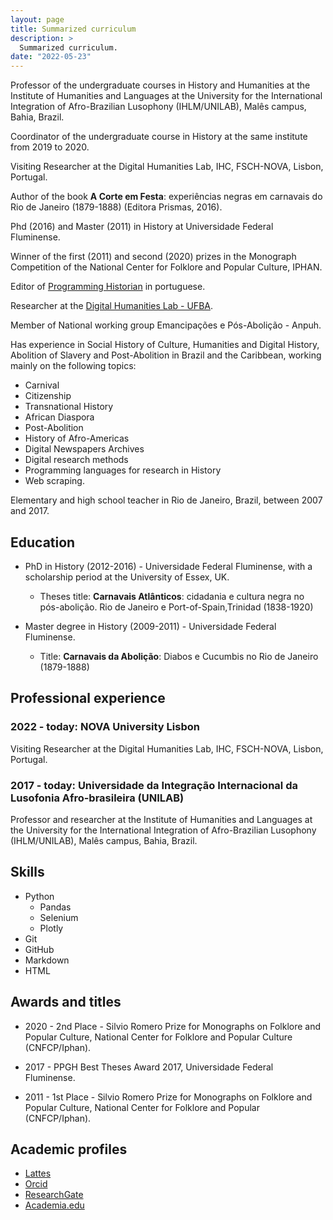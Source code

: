 ```yaml
---
layout: page
title: Summarized curriculum
description: >
  Summarized curriculum.
date: "2022-05-23"
---
```


Professor of the undergraduate courses in History and Humanities at the Institute of Humanities and Languages at the University for the International Integration of Afro-Brazilian Lusophony (IHLM/UNILAB), Malês campus, Bahia, Brazil.

Coordinator of the undergraduate course in History at the same institute from 2019 to 2020.

Visiting Researcher at the Digital Humanities Lab, IHC, FSCH-NOVA, Lisbon, Portugal.

Author of the book **A Corte em Festa**: experiências negras em carnavais do Rio de Janeiro (1879-1888) (Editora Prismas, 2016).

Phd (2016) and Master (2011) in History at Universidade Federal Fluminense.

Winner of the first (2011) and second (2020) prizes in the Monograph Competition of the National Center for Folklore and Popular Culture, IPHAN.

Editor of [Programming Historian](https://programminghistorian.org/pt/) in portuguese.

Researcher at the [Digital Humanities Lab - UFBA](http://labhd.ufba.br/).

Member of National working group Emancipações e Pós-­Abolição - Anpuh.

Has experience in Social History of Culture, Humanities and Digital History, Abolition of Slavery and Post-Abolition in Brazil and the Caribbean, working mainly on the following topics: 

- Carnival
- Citizenship
- Transnational History
- African Diaspora
- Post-Abolition
- History of Afro-Americas
- Digital Newspapers Archives
- Digital research methods
- Programming languages for research in History
- Web scraping.

Elementary and high school teacher in Rio de Janeiro, Brazil, between 2007 and 2017.

## Education

- PhD in History (2012-2016) - Universidade Federal Fluminense, with a scholarship period at the University of Essex, UK.
    - Theses title: **Carnavais Atlânticos**: cidadania e cultura negra no pós-abolição. Rio de Janeiro e Port-of-Spain,Trinidad (1838-1920)

- Master degree in History (2009-2011) - Universidade Federal Fluminense.
    - Title: **Carnavais da Abolição**: Diabos e Cucumbis no Rio de Janeiro (1879-1888)

## Professional experience

### 2022 - today: **NOVA University Lisbon**

Visiting Researcher at the Digital Humanities Lab, IHC, FSCH-NOVA, Lisbon, Portugal.

### 2017 - today: **Universidade da Integração Internacional da Lusofonia Afro-brasileira (UNILAB)**

Professor and researcher at the Institute of Humanities and Languages at the University for the International Integration of Afro-Brazilian Lusophony (IHLM/UNILAB), Malês campus, Bahia, Brazil.

## Skills

- Python
  - Pandas
  - Selenium
  - Plotly
- Git
- GitHub
- Markdown
- HTML

## Awards and titles

- 2020 - 2nd Place - Silvio Romero Prize for Monographs on Folklore and Popular Culture, National Center for Folklore and Popular Culture (CNFCP/Iphan).

- 2017 - PPGH Best Theses Award 2017, Universidade Federal Fluminense.

- 2011 - 1st Place - Silvio Romero Prize for Monographs on Folklore and Popular Culture, National Center for Folklore and Popular  (CNFCP/Iphan).

## Academic profiles

- [Lattes](http://lattes.cnpq.br/6853705640900524)
- [Orcid](https://orcid.org/0000-0001-5067-8475)
- [ResearchGate](https://www.researchgate.net/profile/Eric_Brasil)
- [Academia.edu](https://unilab.academia.edu/EricBrasil)